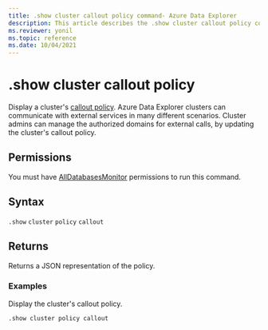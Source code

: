 ```yaml
---
title: .show cluster callout policy command- Azure Data Explorer
description: This article describes the .show cluster callout policy command in Azure Data Explorer.
ms.reviewer: yonil
ms.topic: reference
ms.date: 10/04/2021
---
```

# .show cluster callout policy

Display a cluster's [callout policy](calloutpolicy.md). Azure Data Explorer clusters can communicate with external services in many different scenarios. Cluster admins can manage the authorized domains for external calls, by updating the cluster's callout policy.

## Permissions

You must have [AllDatabasesMonitor](access-control/role-based-access-control.md) permissions to run this command.

## Syntax

`.show` `cluster` `policy` `callout` 

## Returns

Returns a JSON representation of the policy.

### Examples

Display the cluster's callout policy.

```kusto
.show cluster policy callout
```
